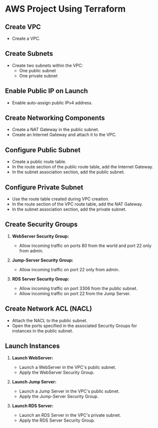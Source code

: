 # AWS Project Using Terraform

## Create VPC
- Create a VPC.

## Create Subnets
- Create two subnets within the VPC:
  - One public subnet
  - One private subnet

## Enable Public IP on Launch
- Enable auto-assign public IPv4 address.

## Create Networking Components
- Create a NAT Gateway in the public subnet.
- Create an Internet Gateway and attach it to the VPC.

## Configure Public Subnet
- Create a public route table.
- In the route section of the public route table, add the Internet Gateway.
- In the subnet association section, add the public subnet.

## Configure Private Subnet
- Use the route table created during VPC creation.
- In the route section of the VPC route table, add the NAT Gateway.
- In the subnet association section, add the private subnet.

## Create Security Groups
1. **WebServer Security Group:**
   - Allow incoming traffic on ports 80 from the world and port 22 only from admin.

2. **Jump-Server Security Group:**
   - Allow incoming traffic on port 22 only from admin.

3. **RDS Server Security Group:**
   - Allow incoming traffic on port 3306 from the public subnet.
   - Allow incoming traffic on port 22 from the Jump Server.

## Create Network ACL (NACL)
- Attach the NACL to the public subnet.
- Open the ports specified in the associated Security Groups for instances in the public subnet.

## Launch Instances
1. **Launch WebServer:**
   - Launch a WebServer in the VPC's public subnet.
   - Apply the WebServer Security Group.

2. **Launch Jump Server:**
   - Launch a Jump Server in the VPC's public subnet.
   - Apply the Jump-Server Security Group.

3. **Launch RDS Server:**
   - Launch an RDS Server in the VPC's private subnet.
   - Apply the RDS Server Security Group.

